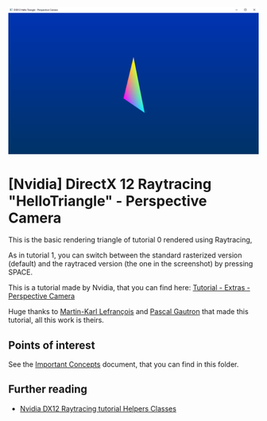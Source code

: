 ![Screenshot of Dx12 basic triangle using Raytracing on a Perspective Camera](ReadmeMedia/screenshot.png)

# [Nvidia] DirectX 12 Raytracing "HelloTriangle" - Perspective Camera
This is the basic rendering triangle of tutorial 0 rendered using Raytracing, 

As in tutorial 1, you can switch between the standard rasterized version (default) and the raytraced version (the one in the screenshot) by pressing SPACE.

This is a tutorial made by Nvidia, that you can find here: [Tutorial - Extras - Perspective Camera](https://developer.nvidia.com/rtx/raytracing/dxr/DX12-Raytracing-tutorial/Extra/dxr_tutorial_extra_perspective)

Huge thanks to [Martin-Karl Lefrançois](https://devblogs.nvidia.com/author/mlefrancois/) and [Pascal Gautron](https://devblogs.nvidia.com/author/pgautron/) that made this tutorial, all this work is theirs.

## Points of interest
See the [Important Concepts](CONCEPTS.md) document, that you can find in this folder.

## Further reading
* [Nvidia DX12 Raytracing tutorial Helpers Classes](https://developer.nvidia.com/rtx/raytracing/dxr/DX12-Raytracing-tutorial/dxr_tutorial_helpers)